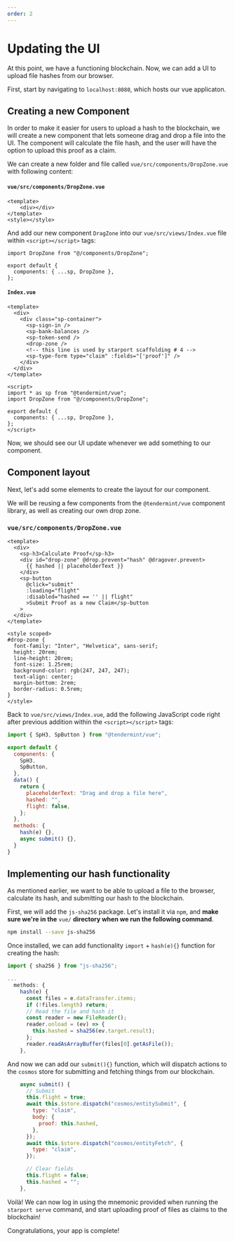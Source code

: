 ```yaml
---
order: 2
---
```


# Updating the UI

At this point, we have a functioning blockchain. Now, we can add a UI to upload file hashes from our browser.

First, start by navigating to `localhost:8080`, which hosts our vue applicaton.

## Creating a new Component

In order to make it easier for users to upload a hash to the blockchain, we will create a new component that lets someone drag and drop a file into the UI. The component will calculate the file hash, and the user will have the option to upload this proof as a claim.

We can create a new folder and file called `vue/src/components/DropZone.vue` with following content:

#### `vue/src/components/DropZone.vue`
```vue
<template>
    <div></div>
</template>
<style></style>
```

And add our new component `DragZone` into our `vue/src/views/Index.vue` file within `<script></script>` tags:

```vue
import DropZone from "@/components/DropZone";

export default {
  components: { ...sp, DropZone },
};
```

#### `Index.vue`
```vue
<template>
  <div>
    <div class="sp-container">
      <sp-sign-in />
      <sp-bank-balances />
      <sp-token-send />
      <drop-zone />
      <!-- this line is used by starport scaffolding # 4 -->
      <sp-type-form type="claim" :fields="['proof']" />
    </div>
  </div>
</template>

<script>
import * as sp from "@tendermint/vue";
import DropZone from "@/components/DropZone";

export default {
  components: { ...sp, DropZone },
};
</script>
```

Now, we should see our UI update whenever we add something to our component.

## Component layout

Next, let's add some elements to create the layout for our component. 

We will be reusing a few components from the `@tendermint/vue` component library, as well as creating our own drop zone.

### `vue/src/components/DropZone.vue`

```vue
<template>
  <div>
    <sp-h3>Calculate Proof</sp-h3>
    <div id="drop-zone" @drop.prevent="hash" @dragover.prevent>
      {{ hashed || placeholderText }}
    </div>
    <sp-button
      @click="submit"
      :loading="flight"
      :disabled="hashed == '' || flight"
      >Submit Proof as a new Claim</sp-button
    >
  </div>
</template>

<style scoped>
#drop-zone {
  font-family: "Inter", "Helvetica", sans-serif;
  height: 20rem;
  line-height: 20rem;
  font-size: 1.25rem;
  background-color: rgb(247, 247, 247);
  text-align: center;
  margin-bottom: 2rem;
  border-radius: 0.5rem;
}
</style>
```

Back to `vue/src/views/Index.vue`, add the following JavaScript code right after previous addition within the `<script></script>` tags:

```js
import { SpH3, SpButton } from "@tendermint/vue";

export default {
  components: {
    SpH3,
    SpButton,
  },
  data() {
    return {
      placeholderText: "Drag and drop a file here",
      hashed: "",
      flight: false,
    };
  },
  methods: {
    hash(e) {},
    async submit() {},
  }
}
```


## Implementing our hash functionality

As mentioned earlier, we want to be able to upload a file to the browser, calculate its hash, and submitting our hash to the blockchain.

First, we will add the `js-sha256` package. Let's install it via `npm`, and **make sure we're in the** `vue/` **directory when we run the following command**.

```sh
npm install --save js-sha256
```

Once installed, we can add functionality `import` + `hash(e){}` function for creating the hash:

```js
import { sha256 } from "js-sha256";

...
  methods: {
    hash(e) {
      const files = e.dataTransfer.items;
      if (!files.length) return;
      // Read the file and hash it
      const reader = new FileReader();
      reader.onload = (ev) => {
        this.hashed = sha256(ev.target.result);
      };
      reader.readAsArrayBuffer(files[0].getAsFile());
    },
```

And now we can add our `submit(){}` function, which will dispatch actions to the `cosmos` store for submitting and fetching things from our blockchain.

```js
    async submit() {
      // Submit
      this.flight = true;
      await this.$store.dispatch("cosmos/entitySubmit", {
        type: "claim",
        body: {
          proof: this.hashed,
        },
      });
      await this.$store.dispatch("cosmos/entityFetch", {
        type: "claim",
      });

      // Clear fields
      this.flight = false;
      this.hashed = "";
    },
```

Voilà! We can now log in using the mnemonic provided when running the `starport serve` command, and start uploading proof of files as claims to the blockchain!

Congratulations, your app is complete!
